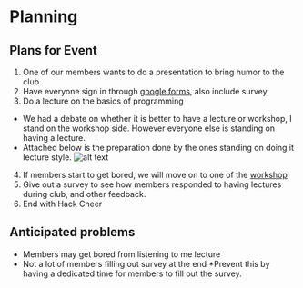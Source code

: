 # Planning

## Plans for Event

1. One of our members wants to do a presentation to bring humor to the club
2. Have everyone sign in through [google forms](http://signin.hacklcubslhs.com), also include survey
3. Do a lecture on the basics of programming 
  * We had a debate on whether it is better to have a lecture or workshop, I stand on the workshop side. However everyone else is standing on having a lecture.
  * Attached below is the preparation done by the ones standing on doing it lecture style. ![alt text](https://i.gyazo.com/59a2f97fb73dce96a377ead9b595e10c.png "Lecture presentation preparation")
4. If members start to get bored, we will move on to one of the [workshop](https://github.com/hackedu/hack-camp/tree/master/cohort_4/playbook/workshops/portfolio)
5. Give out a survey to see how members responded to having lectures during club, and other feedback.
6. End with Hack Cheer

## Anticipated problems

* Members may get bored from listening to me lecture
* Not a lot of members filling out survey at the end
  *Prevent this by having a dedicated time for members to fill out the survey.
